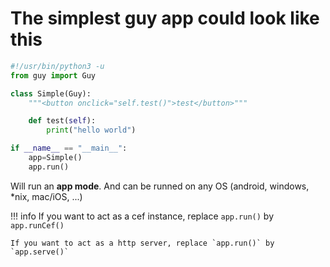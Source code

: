 # The simplest guy app could look like this

```python
#!/usr/bin/python3 -u
from guy import Guy

class Simple(Guy):
    """<button onclick="self.test()">test</button>"""

    def test(self):
        print("hello world")

if __name__ == "__main__":
    app=Simple()
    app.run()
```

Will run an **app mode**. And can be runned on any OS (android, windows, *nix, mac/iOS, ...)


!!! info
    If you want to act as a cef instance, replace `app.run()` by `app.runCef()`

    If you want to act as a http server, replace `app.run()` by `app.serve()`
